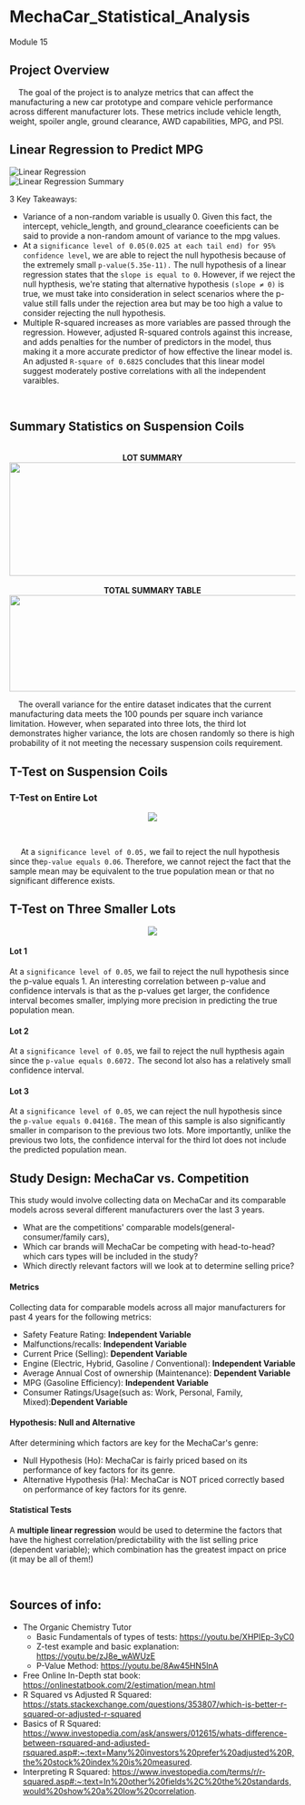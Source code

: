 # MechaCar_Statistical_Analysis
Module 15
<br> 
## Project Overview
&nbsp;&nbsp;&nbsp;&nbsp;The goal of the project is to analyze metrics that can affect the manufacturing a new car prototype and compare vehicle performance across different manufacturer lots. These metrics include vehicle length, weight, spoiler angle, ground clearance, AWD capabilities, MPG, and PSI.

## Linear Regression to Predict MPG
![Linear Regression](https://github.com/KdotGhai/MechaCar_Statistical_Analysis/blob/30f73892373d438e1f8e2941c84b519c30d3ab7a/Images/linear_regression.PNG)
<br>
![Linear Regression Summary](https://github.com/KdotGhai/MechaCar_Statistical_Analysis/blob/5b33a9a6efc1875b7eb1ec39cc8be621ffda139c/Images/linear_regression_summary.PNG)

3 Key Takeaways:
* Variance of a non-random variable is usually 0. Given this fact, the intercept, vehicle_length, and ground_clearance coeeficients can be said to provide a non-random amount of variance to the mpg values. 
* At a ```significance level of 0.05(0.025 at each tail end) for 95% confidence level```, we are able to reject the null hypothesis because of the extremely small ```p-value(5.35e-11).``` The null hypothesis of a linear regression states that the ```slope is equal to 0```. However, if we reject the null hypthesis, we're stating that alternative hypothesis ```(slope ≠ 0)``` is true, we must take into consideration in select scenarios where the p-value still falls under the rejection area but may be too high a value to consider rejecting the null hypothesis.
* Multiple R-squared increases as more variables are passed through the regression. However, adjusted R-squared controls against this increase, and adds penalties for the number of predictors in the model, thus making it a more accurate predictor of how effective the linear model is. An adjusted ```R-square of 0.6825``` concludes that this linear model suggest moderately postive correlations with all the independent varaibles.
<br>

## Summary Statistics on Suspension Coils
<p align="center">
  <br>  <b> LOT SUMMARY</b>  </br>
<img src = "https://github.com/KdotGhai/MechaCar_Statistical_Analysis/blob/30f73892373d438e1f8e2941c84b519c30d3ab7a/Images/lot_summary_table.PNG" width="700" height="200"/>
<br>
  <br>  <b> TOTAL SUMMARY TABLE</b>  </br>
<img src = "https://github.com/KdotGhai/MechaCar_Statistical_Analysis/blob/30f73892373d438e1f8e2941c84b519c30d3ab7a/Images/total_summary_table.PNG" width="700" height="170"/>
</p>

&nbsp;&nbsp;&nbsp;&nbsp;The overall variance for the entire dataset indicates that the current manufacturing data meets the 100 pounds per square inch variance limitation. However, when separated into three lots, the third lot demonstrates higher variance, the lots are chosen randomly so there is high probability of it not meeting the necessary suspension coils requirement.
  
## T-Test on Suspension Coils
### T-Test on Entire Lot
<p align="center">
<img src="https://github.com/KdotGhai/MechaCar_Statistical_Analysis/blob/724893607de835ab56e57abe287bb995b57a822a/Images/t-test.PNG">
</p>
<br>

&nbsp;&nbsp;&nbsp;&nbsp; At a ```significance level of 0.05,``` we fail to reject the null hypothesis since the```p-value equals 0.06```. Therefore, we cannot reject the fact that the sample mean may be equivalent to the true population mean or that no significant difference exists.

## T-Test on Three Smaller Lots
<p align="center">
<img src="https://github.com/caseychen3605/MechaCar_Statistical_Analysis/blob/main/Resources/lots_t_test.PNG">
</p>

#### Lot 1

At a ```significance level of 0.05```, we fail to reject the null hypothesis since the p-value equals 1. An interesting correlation between p-value and confidence intervals is that as the p-values get larger, the confidence interval becomes smaller, implying more precision in predicting the true population mean.

#### Lot 2
At a ```significance level of 0.05```, we fail to reject the null hypthesis again since the ```p-value equals 0.6072.``` The second lot also has a relatively small confidence interval.

#### Lot 3
At a ```significance level of 0.05```, we can reject the null hypothesis since the ```p-value equals 0.04168.``` The mean of this sample is also significantly smaller in comparison to the previous two lots. More importantly, unlike the previous two lots, the confidence interval for the third lot does not include the predicted population mean.


## Study Design: MechaCar vs. Competition
This study would involve collecting data on MechaCar and its comparable models across several different manufacturers over the last 3 years.

* What are the competitions' comparable models(general-consumer/family cars), 
* Which car brands will MechaCar be competing with head-to-head? which cars types will be included in the study?
* Which directly relevant factors will we look at to determine selling price?
 

#### Metrics
Collecting data for comparable models across all major manufacturers for past 4 years for the following metrics:

*  Safety Feature Rating: **Independent Variable**
*  Malfunctions/recalls: **Independent Variable**
*  Current Price (Selling): **Dependent Variable**
*  Engine (Electric, Hybrid, Gasoline / Conventional): **Independent Variable**
*  Average Annual Cost of ownership (Maintenance): **Dependent Variable**
*  MPG (Gasoline Efficiency): **Independent Variable**
*  Consumer Ratings/Usage(such as: Work, Personal, Family, Mixed):**Dependent Variable**


#### Hypothesis: Null and Alternative
After determining which factors are key for the MechaCar's genre:

 * Null Hypothesis (Ho): MechaCar is fairly priced based on its performance of key factors for its genre.
 * Alternative Hypothesis (Ha): MechaCar is NOT priced correctly based on performance of key factors for its genre.
 
#### Statistical Tests
A **multiple linear regression** would be used to determine the factors that have the highest correlation/predictability with the list selling price (dependent variable); which combination has the greatest impact on price (it may be all of them!)

<br>

## Sources of info:
* The Organic Chemistry Tutor
  - Basic Fundamentals of types of tests: https://youtu.be/XHPIEp-3yC0
  - Z-test example and basic explanation: https://youtu.be/zJ8e_wAWUzE
  - P-Value Method: https://youtu.be/8Aw45HN5lnA
* Free Online In-Depth stat book: https://onlinestatbook.com/2/estimation/mean.html
* R Squared vs Adjusted R Squared: https://stats.stackexchange.com/questions/353807/which-is-better-r-squared-or-adjusted-r-squared
* Basics of R Squared: https://www.investopedia.com/ask/answers/012615/whats-difference-between-rsquared-and-adjusted-rsquared.asp#:~:text=Many%20investors%20prefer%20adjusted%20R,the%20stock%20index%20is%20measured.
* Interpreting R Squared: https://www.investopedia.com/terms/r/r-squared.asp#:~:text=In%20other%20fields%2C%20the%20standards,would%20show%20a%20low%20correlation.
